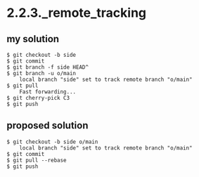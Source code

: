 # 2.2.3._remote_tracking

## my solution

```
$ git checkout -b side
$ git commit
$ git branch -f side HEAD^
$ git branch -u o/main
    local branch "side" set to track remote branch "o/main"
$ git pull
    Fast forwarding...
$ git cherry-pick C3
$ git push
```

## proposed solution

```
$ git checkout -b side o/main
    local branch "side" set to track remote branch "o/main"
$ git commit
$ git pull --rebase
$ git push
```
